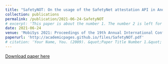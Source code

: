 ```yaml
---
title: "SafetyNOT: On the usage of the SafetyNet attestation API in Android"
collection: publications
permalink: /publication/2021-06-24-SafetyNOT
# excerpt: 'This paper is about the number 1. The number 2 is left for future work.'
date: 2021-06-24
venue: 'MobiSys 2021: Proceedings of the 19th Annual International Conference on Mobile Systems, Applications, and Services'
paperurl: 'http://academicpages.github.io/files/SafetyNOT.pdf'
# citation: 'Your Name, You. (2009). &quot;Paper Title Number 1.&quot; <i>Journal 1</i>. 1(1).'
---
```

<!-- This paper is about the number 1. The number 2 is left for future work. -->

[Download paper here](http://academicpages.github.io/files/paper1.pdf)

<!-- Recommended citation: Your Name, You. (2009). "Paper Title Number 1." <i>Journal 1</i>. 1(1). -->